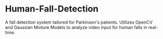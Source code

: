 # Human-Fall-Detection
A fall detection system tailored for Parkinson's patients. Utilizes OpenCV and Gaussian Mixture Models to analyze video input for human falls in real-time.
